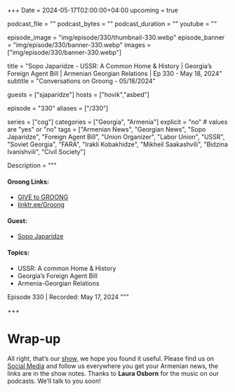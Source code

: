 +++
Date = 2024-05-17T02:00:00+04:00
upcoming = true

podcast_file = ""
podcast_bytes = ""
podcast_duration = ""
youtube = ""

episode_image = "img/episode/330/thumbnail-330.webp"
episode_banner = "img/episode/330/banner-330.webp"
images = ["img/episode/330/banner-330.webp"]

title = "Sopo Japaridze - USSR: A Common Home & History | Georgia’s Foreign Agent Bill | Armenian Georgian Relations | Ep 330 - May 18, 2024"
subtitle = "Conversations on Groong - 05/18/2024"

guests = ["sjaparidze"]
hosts = ["hovik","asbed"]

episode = "330"
aliases = ["/330"]

series = ["cog"]
categories = ["Georgia", "Armenia"]
explicit = "no" # values are "yes" or "no"
tags = ["Armenian News", "Georgian News", "Sopo Japaridze", "Foreign Agent Bill", "Union Organizer", "Labor Union", "USSR", "Soviet Georgia", "FARA", "Irakli Kobakhidze", "Mikheil Saakashvili", "Bidzina Ivanishvili", "Civil Society"]

Description = """

#### Groong Links:
* [GIVE to GROONG](https://podcasts.groong.org/donate)
* [linktr.ee/Groong](https://linktr.ee/groong)

#### Guest:
* [Sopo Japaridze](/guest/sjaparidze)

#### Topics:
* USSR: A common Home & History
* Georgia’s Foreign Agent Bill
* Armenia-Georgian Relations

Episode 330 | Recorded: May 17, 2024
"""

+++



# Wrap-up

All right, that’s our [show](https://podcasts.groong.org/), we hope you found it useful. Please find us on [Social Media](https://lintr.ee/groong) and follow us everywhere you get your Armenian news, the links are in the show notes.
Thanks to **Laura Osborn** for the music on our podcasts. We’ll talk to you soon!
